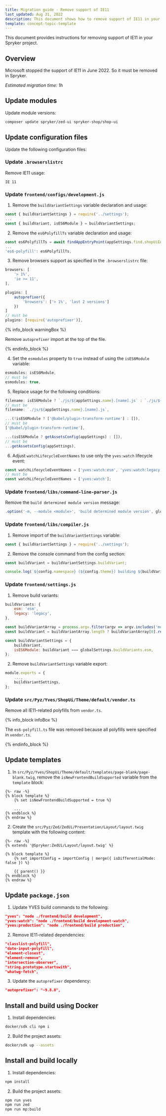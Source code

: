 ```yaml
---
title: Migration guide - Remove support of IE11
last_updated: Aug 31, 2022
description: This document shows how to remove support of IE11 in your Spryker project.
template: concept-topic-template
---
```


This document provides instructions for removing support of IE11 in your Spryker project.

## Overview

Microsoft stopped the support of IE11 in June 2022. So it must be removed in Spryker.

*Estimated migration time: 1h*

## Update modules

Update module versions:

```bash
composer update spryker/zed-ui spryker-shop/shop-ui
```
## Update configuration files 

Update the following configuration files: 

### Update `.browserslistrc`

Remove IE11 usage:
```text
IE 11
```

### Update `frontend/configs/development.js`

1. Remove the `buildVariantSettings` variable declaration and usage:
```js
const { buildVariantSettings } = require('../settings');
...
const { buildVariant, isES6Module } = buildVariantSettings;
```

2. Remove the `es6PolyfillTs` variable declaration and usage:
```js
const es6PolyfillTs = await findAppEntryPoint(appSettings.find.shopUiEntryPoints, './es6-polyfill.ts');
...
'es6-polyfill': es6PolyfillTs,
```

3. Remove browsers support as specified in the `.browserslistrc` file:
```js
browsers: [
    '> 1%',
    'ie >= 11',
],
```

```js
plugins: [
    autoprefixer({
        'browsers': ['> 1%', 'last 2 versions']
    })
]
// must be
plugins: [require('autoprefixer')],
```

{% info_block warningBox %}

Remove `autoprefixer` import at the top of the file.

{% endinfo_block %}


4. Set the `esmodules` property to `true` instead of using the `isES6Module` variable:
```js
esmodules: isES6Module,
// must be 
esmodules: true,
```

5. Replace usage for the following conditions:
```js
filename: isES6Module ? `./js/${appSettings.name}.[name].js` : `./js/${appSettings.name}.[name].${buildVariant}.js`,
// must be 
filename: `./js/${appSettings.name}.[name].js`,
```

```js
...(!isES6Module ? ['@babel/plugin-transform-runtime'] : []),
// must be
['@babel/plugin-transform-runtime'],
```

```js
...(isES6Module ? getAssetsConfig(appSettings) : []),
// must be
...getAssetsConfig(appSettings),
```

6. Adjust `watchLifecycleEventNames` to use only the `yves:watch` lifecycle event: 
```js
const watchLifecycleEventNames = ['yves:watch:esm', 'yves:watch:legacy'];
// must be
const watchLifecycleEventNames = ['yves:watch'];
```

### Update `frontend/libs/command-line-parser.js`

Remove the `build determined module version` message: 
```js
.option('-m, --module <module>', 'build determined module version', globalSettings.buildVariants)
```

### Update `frontend/libs/compiler.js`

1. Remove import of the `buildVariantSettings` variable:
```js
const { buildVariantSettings } = require('../settings');
```

2. Remove the console command from the config section:
```js
const buildVariant = buildVariantSettings.buildVariant;

console.log(`${config.namespace} (${config.theme}) building ${buildVariant} modules for ${config.webpack.mode}...`);
```

### Update `frontend/settings.js`

1. Remove build variants:
```js
buildVariants: {
    esm: 'esm',
    legacy: 'legacy',
},
```

```js
const buildVariantArray = process.argv.filter(argv => argv.includes('module'));
const buildVariant = buildVariantArray.length ? buildVariantArray[0].replace('module:', '') : '';

const buildVariantSettings = {
    buildVariant,
    isES6Module: buildVariant === globalSettings.buildVariants.esm,
};
```

2. Remove `buildVariantSettings` variable export:
```js
module.exports = {
    ...,
    buildVariantSettings,
};
```

### Update `src/Pyz/Yves/ShopUi/Theme/default/vendor.ts`

Remove all IE11-related polyfills from `vendor.ts`.

{% info_block infoBox %}

The `es6-polyfill.ts` file was removed because all polyfills were specified in `vendor.ts`.

{% endinfo_block %}

## Update templates

1. In `src/Pyz/Yves/ShopUi/Theme/default/templates/page-blank/page-blank.twig`, remove the `isNewFrontendBuildSupported` variable from the `template` block:

```twig
{%- raw -%}
{% block template %}
    {% set isNewFrontendBuildSupported = true %}

    ...
{% endblock %}
{% endraw %}
```

2. Create the `src/Pyz/Zed/ZedUi/Presentation/Layout/layout.twig` template with the following content:

```twig
{%- raw -%}
{% extends '@Spryker:ZedUi/Layout/layout.twig' %}

{% block template %}
    {% set importConfig = importConfig | merge({ isDifferentialMode: false }) %}

    {{ parent() }}
{% endblock %}
{% endraw %}
```

## Update `package.json`

1. Update YVES build commands to the following: 
```json
"yves": "node ./frontend/build development",
"yves:watch": "node ./frontend/build development-watch",
"yves:production": "node ./frontend/build production",
```

2. Remove IE11-related dependencies:
```json
"classlist-polyfill",
"date-input-polyfill",
"element-closest",
"element-remove",
"intersection-observer",
"string.prototype.startswith",
"whatwg-fetch",
```

3. Update the `autoprefixer` dependency:
```json
"autoprefixer": "~9.8.8",
```

## Install and build using Docker

1. Install dependencies:
```bash
docker/sdk cli npm i 
```

2. Build the project assets:
```bash
docker/sdk up --assets 
```

## Install and build locally

1. Install dependencies:
```bash
npm install 
```

2. Build the project assets:
```bash
npm run yves
npm run zed
npm run mp:build
```
